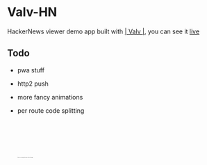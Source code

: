 # Valv-HN

HackerNews viewer demo app built with [| Valv |](https://github.com/raycar5/valv), you can see it [live](https://valv-hn.firebaseapp.com)

## Todo

- pwa stuff
- http2 push
- more fancy animations
- per route code splitting
  <br>

    <br>

    <br>

    <br>

    <br>

    <br>
  <sub><sup><sub><sup><sub><sup><sub><sup><sub><sup><sub><sup>Secret: try intering the konami code in the page</sup></sub></sup></sub></sup></sub></sup></sub></sup></sub></sup></sub>
